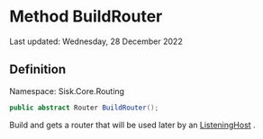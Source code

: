 # Method BuildRouter
Last updated: Wednesday, 28 December 2022

## Definition
Namespace: Sisk.Core.Routing

```csharp
public abstract Router BuildRouter();
```

Build and gets a router that will be used later by an [ListeningHost](/spec/Sisk/Core/Http/ListeningHost) .

